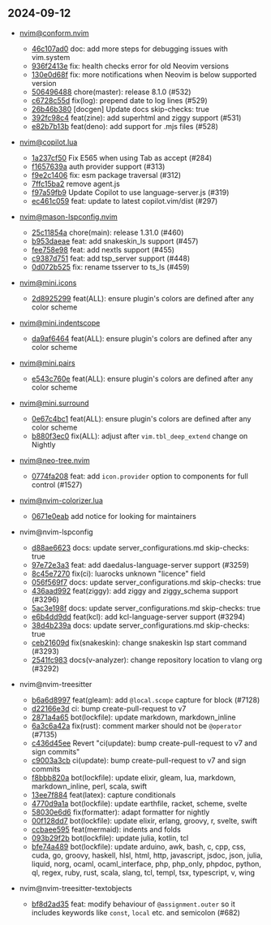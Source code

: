 ## 2024-09-12

* nvim@conform.nvim
  - [46c107ad0](https://github.com/stevearc/conform.nvim/commit/46c107ad0e7d83b5a7091112ec2994c847577d32) doc: add more steps for debugging issues with vim.system
  - [936f2413e](https://github.com/stevearc/conform.nvim/commit/936f2413e6c57185cd873623a29a0685bce4b423) fix: health checks error for old Neovim versions
  - [130e0d68f](https://github.com/stevearc/conform.nvim/commit/130e0d68fdc7f4b8ff7114648f3fa0899bb5fa0f) fix: more notifications when Neovim is below supported version
  - [506496488](https://github.com/stevearc/conform.nvim/commit/50649648851cd0e126dfedd0f3c33b900a6f1ef8) chore(master): release 8.1.0 (#532)
  - [c6728c55d](https://github.com/stevearc/conform.nvim/commit/c6728c55d1e07da3138beea453d4078668719ee0) fix(log): prepend date to log lines (#529)
  - [26b46b380](https://github.com/stevearc/conform.nvim/commit/26b46b380c580f9ac8d14a2bc12d3648154cd178) [docgen] Update docs skip-checks: true
  - [392fc98c4](https://github.com/stevearc/conform.nvim/commit/392fc98c475b4f0552078104624e509b4826d197) feat(zine): add superhtml and ziggy support (#531)
  - [e82b7b13b](https://github.com/stevearc/conform.nvim/commit/e82b7b13b0ed348ce4dbf1495f9b1872d33f9d3f) feat(deno): add support for .mjs files (#528)

* nvim@copilot.lua
  - [1a237cf50](https://github.com/zbirenbaum/copilot.lua/commit/1a237cf50372830a61d92b0adf00d3b23882e0e1) Fix E565 when using Tab as accept (#284)
  - [f1657639a](https://github.com/zbirenbaum/copilot.lua/commit/f1657639a462285c85104b398514945eaa0abbd1) auth provider support (#313)
  - [f9e2c1406](https://github.com/zbirenbaum/copilot.lua/commit/f9e2c140643bd4519a4517a78a51f6ae8b8b2a95) fix: esm package traversal (#312)
  - [7ffc15ba2](https://github.com/zbirenbaum/copilot.lua/commit/7ffc15ba209c905cf37bd085c3a7b07b34ce12aa) remove agent.js
  - [f97a59fb9](https://github.com/zbirenbaum/copilot.lua/commit/f97a59fb9062abcf9d1fd91652e0c16fdb4baf10) Update Copilot to use language-server.js (#319)
  - [ec461c059](https://github.com/zbirenbaum/copilot.lua/commit/ec461c059fa9cfea4666c8702596de5909fb5f5c) feat: update to latest copilot.vim/dist (#297)

* nvim@mason-lspconfig.nvim
  - [25c11854a](https://github.com/williamboman/mason-lspconfig.nvim/commit/25c11854aa25558ee6c03432edfa0df0217324be) chore(main): release 1.31.0 (#460)
  - [b953daeae](https://github.com/williamboman/mason-lspconfig.nvim/commit/b953daeae170cbdf3c49352837ac564862af12b2) feat: add snakeskin_ls support (#457)
  - [fee758e98](https://github.com/williamboman/mason-lspconfig.nvim/commit/fee758e9829917888827ab80c1146bd48512f2f7) feat: add nextls support (#455)
  - [c9387d751](https://github.com/williamboman/mason-lspconfig.nvim/commit/c9387d7516351c846fe964a3a6f98eb94a17eeb4) feat: add tsp_server support (#448)
  - [0d072b525](https://github.com/williamboman/mason-lspconfig.nvim/commit/0d072b5256cacfde5d5c120d0959edc95b68c4ab) fix: rename tsserver to ts_ls (#459)

* nvim@mini.icons
  - [2d8925299](https://github.com/echasnovski/mini.icons/commit/2d89252993fec829b24720097a687412d10f6c85) feat(ALL): ensure plugin's colors are defined after any color scheme

* nvim@mini.indentscope
  - [da9af6464](https://github.com/echasnovski/mini.indentscope/commit/da9af64649e114aa79480c238fd23f6524bc0903) feat(ALL): ensure plugin's colors are defined after any color scheme

* nvim@mini.pairs
  - [e543c760e](https://github.com/echasnovski/mini.pairs/commit/e543c760edc5e746e5b6cbd02c066c17ead3ef16) feat(ALL): ensure plugin's colors are defined after any color scheme

* nvim@mini.surround
  - [0e67c4bc1](https://github.com/echasnovski/mini.surround/commit/0e67c4bc147f2a15cee94e7c94dcc0e115b9f55e) feat(ALL): ensure plugin's colors are defined after any color scheme
  - [b880f3ec0](https://github.com/echasnovski/mini.surround/commit/b880f3ec0237079fe9603f6b91c0ba3f07513586) fix(ALL): adjust after `vim.tbl_deep_extend` change on Nightly

* nvim@neo-tree.nvim
  - [0774fa208](https://github.com/nvim-neo-tree/neo-tree.nvim/commit/0774fa2085c62a147fcc7b56f0ac37053cc80217) feat: add `icon.provider` option to components for full control (#1527)

* nvim@nvim-colorizer.lua
  - [0671e0eab](https://github.com/NvChad/nvim-colorizer.lua/commit/0671e0eabc6842676d3310370e8fae4e1c51d7f9) add notice for looking for maintainers

* nvim@nvim-lspconfig
  - [d88ae6623](https://github.com/neovim/nvim-lspconfig/commit/d88ae6623fef09251e3aa20001bb761686eae730) docs: update server_configurations.md skip-checks: true
  - [97e72e3a3](https://github.com/neovim/nvim-lspconfig/commit/97e72e3a3bd3ae2034c2884da1253341409c2076) feat: add daedalus-language-server support (#3259)
  - [8c45e7270](https://github.com/neovim/nvim-lspconfig/commit/8c45e7270302f5a0e5371147c46ac56715117872) fix(ci): luarocks unknown "licence" field
  - [056f569f7](https://github.com/neovim/nvim-lspconfig/commit/056f569f71e4b726323b799b9cfacc53653bceb3) docs: update server_configurations.md skip-checks: true
  - [436aad992](https://github.com/neovim/nvim-lspconfig/commit/436aad992dd5d8e47c711ab758d5d2ff49479e3e) feat(ziggy): add ziggy and ziggy_schema support (#3296)
  - [5ac3e198f](https://github.com/neovim/nvim-lspconfig/commit/5ac3e198f683d6702b6b7f9053b720e10c35116b) docs: update server_configurations.md skip-checks: true
  - [e6b4dd9dd](https://github.com/neovim/nvim-lspconfig/commit/e6b4dd9dd0ba9111a51eab6e30fe340f2bf7ca9a) feat(kcl): add kcl-language-server support (#3294)
  - [38d4b239a](https://github.com/neovim/nvim-lspconfig/commit/38d4b239aab2dc3fdfe56b42e3f0f20c237ca695) docs: update server_configurations.md skip-checks: true
  - [ceb21609d](https://github.com/neovim/nvim-lspconfig/commit/ceb21609dc9598429ed3392a5a5cc4e986944bd9) fix(snakeskin): change snakeskin lsp start command (#3293)
  - [2541fc983](https://github.com/neovim/nvim-lspconfig/commit/2541fc9838f66b6a644a97389544231e23014f3c) docs(v-analyzer): change repository location to vlang org (#3292)

* nvim@nvim-treesitter
  - [b6a6d8997](https://github.com/nvim-treesitter/nvim-treesitter/commit/b6a6d8997c46dc15682020ce4fddc5a89ee1ac0d) feat(gleam): add `@local.scope` capture for block (#7128)
  - [d22166e3d](https://github.com/nvim-treesitter/nvim-treesitter/commit/d22166e3d8d375b761c32b303176f3e955560b0c) ci: bump create-pull-request to v7
  - [2871a4a65](https://github.com/nvim-treesitter/nvim-treesitter/commit/2871a4a65723d549bd53382f828d70aa67e13eb9) bot(lockfile): update markdown, markdown_inline
  - [6a3c6a42a](https://github.com/nvim-treesitter/nvim-treesitter/commit/6a3c6a42a6e24414bdf337b05a84a0ea013dd155) fix(rust): comment marker should not be `@operator` (#7135)
  - [c436d45ee](https://github.com/nvim-treesitter/nvim-treesitter/commit/c436d45eeeeb78e5482cb28b59de1d7a77c93d86) Revert "ci(update): bump create-pull-request to v7 and sign commits"
  - [c9003a3cb](https://github.com/nvim-treesitter/nvim-treesitter/commit/c9003a3cb19280bc252e24bfb813027643016e5f) ci(update): bump create-pull-request to v7 and sign commits
  - [f8bbb820a](https://github.com/nvim-treesitter/nvim-treesitter/commit/f8bbb820a8a2bdb3c3408fa1110b5323e8bbe4bd) bot(lockfile): update elixir, gleam, lua, markdown, markdown_inline, perl, scala, swift
  - [13ee7f884](https://github.com/nvim-treesitter/nvim-treesitter/commit/13ee7f8844211e44b939ac730ab778edff593b6b) feat(latex): capture conditionals
  - [4770d9a1a](https://github.com/nvim-treesitter/nvim-treesitter/commit/4770d9a1a77b0cc2b723c646c3dbe43a9133e5db) bot(lockfile): update earthfile, racket, scheme, svelte
  - [58030e6d6](https://github.com/nvim-treesitter/nvim-treesitter/commit/58030e6d6f1d6609b43dcb765d54539dcc6a1a76) fix(formatter): adapt formatter for nightly
  - [00f128dd7](https://github.com/nvim-treesitter/nvim-treesitter/commit/00f128dd73086aa578dc3d9142de06c633b7c685) bot(lockfile): update elixir, erlang, groovy, r, svelte, swift
  - [ccbaee595](https://github.com/nvim-treesitter/nvim-treesitter/commit/ccbaee59547425ef8b766433a6020ac191f3151f) feat(mermaid): indents and folds
  - [093b29f2b](https://github.com/nvim-treesitter/nvim-treesitter/commit/093b29f2b409278e2ed69a90462fee54714b5a84) bot(lockfile): update julia, kotlin, tcl
  - [bfe74a489](https://github.com/nvim-treesitter/nvim-treesitter/commit/bfe74a4899882a4ef45abb80813f14644a110a34) bot(lockfile): update arduino, awk, bash, c, cpp, css, cuda, go, groovy, haskell, hlsl, html, http, javascript, jsdoc, json, julia, liquid, norg, ocaml, ocaml_interface, php, php_only, phpdoc, python, ql, regex, ruby, rust, scala, slang, tcl, templ, tsx, typescript, v, wing

* nvim@nvim-treesitter-textobjects
  - [bf8d2ad35](https://github.com/nvim-treesitter/nvim-treesitter-textobjects/commit/bf8d2ad35d1d1a687eae6c065c3d524f7ab61b23) feat: modify behaviour of `@assignment.outer` so it includes keywords like `const`, `local` etc. and semicolon (#682)